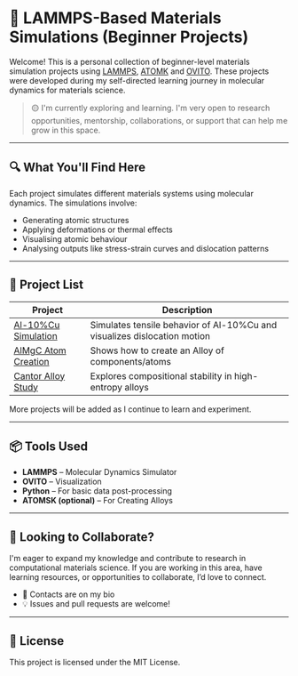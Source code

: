 # 🧪 LAMMPS-Based Materials Simulations (Beginner Projects)

Welcome! This is a personal collection of beginner-level materials simulation projects using [LAMMPS](https://www.lammps.org/), [ATOMK](https://atomsk.univ-lille.fr/) and [OVITO](https://www.ovito.org/). These projects were developed during my self-directed learning journey in molecular dynamics for materials science.

> 🟡 I'm currently exploring and learning. I'm very open to research opportunities, mentorship, collaborations, or support that can help me grow in this space.

---

## 🔍 What You'll Find Here

Each project simulates different materials systems using molecular dynamics. The simulations involve:
- Generating atomic structures
- Applying deformations or thermal effects
- Visualising atomic behaviour
- Analysing outputs like stress-strain curves and dislocation patterns

---

## 🧰 Project List

| Project | Description |
|--------|-------------|
| [Al-10%Cu Simulation](https://github.com/i-Zac/lammps-materials-simulations/tree/6dbde764fa9cd9119d57ec6b5db09bbb8341e20b/Al10_Cu%20(1)) | Simulates tensile behavior of Al-10%Cu and visualizes dislocation motion |
| [AlMgC Atom Creation]([https://github.com/i-Zac/lammps-mgc](https://github.com/i-Zac/lammps-materials-simulations/tree/main/AlMgC%20(1))) | Shows how to create an Alloy of  components/atoms
| [Cantor Alloy Study](https://github.com/i-Zac/lammps-cantor-alloy) | Explores compositional stability in high-entropy alloys |

More projects will be added as I continue to learn and experiment.

---

## 📦 Tools Used

- **LAMMPS** – Molecular Dynamics Simulator  
- **OVITO** – Visualization  
- **Python** – For basic data post-processing  
- **ATOMSK (optional)** – For Creating Alloys

---

## 🤝 Looking to Collaborate?

I'm eager to expand my knowledge and contribute to research in computational materials science. If you are working in this area, have learning resources, or opportunities to collaborate, I’d love to connect.

- 📧 Contacts are on my bio
- 💡 Issues and pull requests are welcome!

---

## 📜 License

This project is licensed under the MIT License.

